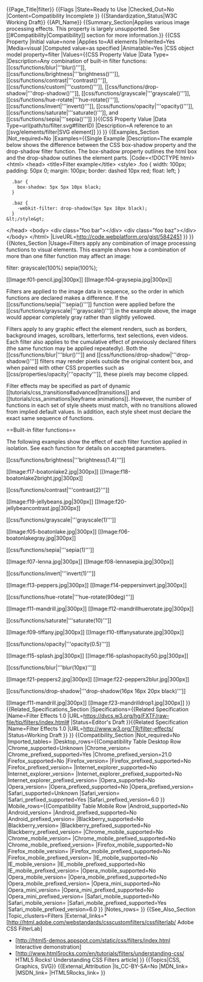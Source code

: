 {{Page_Title|filter}}
{{Flags
|State=Ready to Use
|Checked_Out=No
|Content=Compatibility Incomplete
}}
{{Standardization_Status|W3C Working Draft}}
{{API_Name}}
{{Summary_Section|Applies various image processing effects.  This property is largely unsupported.  See [[#Compatibility|Compatibility]] section for more information.}}
{{CSS Property
|Initial value=none
|Applies to=All elements
|Inherited=Yes
|Media=visual
|Computed value=as specified
|Animatable=Yes
|CSS object model property=filter
|Values={{CSS Property Value
|Data Type=<function>
|Description=Any combination of built-in filter functions: [[css/functions/blur|'''blur()''']], [[css/functions/brightness|'''brightness()''']], [[css/functions/contrast|'''contrast()''']], [[css/functions/custom|'''custom()''']], [[css/functions/drop-shadow|'''drop-shadow()''']], [[css/functions/grayscale|'''grayscale()''']], [[css/functions/hue-rotate|'''hue-rotate()''']], [[css/functions/invert|'''invert()''']], [[css/functions/opacity|'''opacity()''']], [[css/functions/saturate|'''saturate()''']], and [[css/functions/sepia|'''sepia()''']]
}}{{CSS Property Value
|Data Type=url(path/to/filter.svg#filterID)
|Description=A reference to an [[svg/elements/filter|SVG <filter> element]]
}}
}}
{{Examples_Section
|Not_required=No
|Examples={{Single Example
|Description=The example below shows the difference between the CSS box-shadow property and the drop-shadow filter function. The box-shadow property outlines the html box and the drop-shadow outlines the element parts.
|Code=&lt;!DOCTYPE html&gt;
&lt;html&gt;
  &lt;head&gt;
    &lt;title&gt;Filter example&lt;/title&gt;
    &lt;style&gt;
      .foo {
        width: 100px;
        padding: 50px 0;
        margin: 100px;
        border: dashed 10px red;
        float: left;
      }

      .bar {
        box-shadow: 5px 5px 10px black;
      }

      .baz {
        -webkit-filter: drop-shadow(5px 5px 10px black);
      }
    &lt;/style&gt;
  &lt;/head&gt;
  &lt;body&gt;
    &lt;div class=&quot;foo bar&quot;&gt;&lt;/div&gt;
    &lt;div class=&quot;foo baz&quot;&gt;&lt;/div&gt;
  &lt;/body&gt;
&lt;/html&gt;
|LiveURL=http://code.webplatform.org/gist/5842451
}}
}}
{{Notes_Section
|Usage=Filters apply any combination of image processing functions to
visual elements.  This example shows how a combination of more than
one filter function may affect an image:

 filter: grayscale(100%) sepia(100%);

[[Image:f01-pencil.jpg|300px]]&nbsp;[[Image:f04-graysepia.jpg|300px]]

Filters are applied to the image data in sequence, so the order in
which functions are declared makes a difference. If the
[[css/functions/sepia|'''sepia()''']] function were applied before the
[[css/functions/grayscale|'''grayscale()''']] in the example above,
the image would appear completely gray rather than slightly yellowed.

Filters apply to any graphic effect the element renders, such as
borders, background images, scrollbars, letterforms, text selections,
even videos.  Each filter also applies to the cumulative effect of
previously declared filters (the same function may be applied
repeatedly). Both the [[css/functions/blur|'''blur()''']] and
[[css/functions/drop-shadow|'''drop-shadow()''']]
filters may render pixels outside the original content box,
and when paired with other CSS properties such as 
[[css/properties/opacity|'''opacity''']], these pixels may
become clipped.

Filter effects may be specified as part of dynamic
[[tutorials/css_transitions#advanced|transitions]] and
[[tutorials/css_animations|keyframe animations]]. However, the number
of functions in each set of style sheets must match, with no
transitions allowed from implied default values. In addition, each
style sheet must declare the exact same sequence of functions.

==Built-in filter functions==

The following examples show the effect of each filter function applied
in isolation. See each function for details on accepted parameters.

[[css/functions/brightness|'''brightness(1.4)''']]

[[Image:f17-boatonlake2.jpg|300px]]&nbsp;[[Image:f18-boatonlake2bright.jpg|300px]]

[[css/functions/contrast|'''contrast(2)''']]

[[Image:f19-jellybeans.jpg|300px]]&nbsp;[[Image:f20-jellybeancontrast.jpg|300px]]

[[css/functions/grayscale|'''grayscale(1)''']]

[[Image:f05-boatonlake.jpg|300px]]&nbsp;[[Image:f06-boatonlakegray.jpg|300px]]

[[css/functions/sepia|'''sepia(1)''']]

[[Image:f07-lenna.jpg|300px]]&nbsp;[[Image:f08-lennasepia.jpg|300px]]

[[css/functions/invert|'''invert(1)''']]

[[Image:f13-peppers.jpg|300px]]&nbsp;[[Image:f14-peppersinvert.jpg|300px]]

[[css/functions/hue-rotate|'''hue-rotate(90deg)''']]

[[Image:f11-mandrill.jpg|300px]]&nbsp;[[Image:f12-mandrillhuerotate.jpg|300px]]

[[css/functions/saturate|'''saturate(10)''']]

[[Image:f09-tiffany.jpg|300px]]&nbsp;[[Image:f10-tiffanysaturate.jpg|300px]]

[[css/functions/opacity|'''opacity(0.5)''']]

[[Image:f15-splash.jpg|300px]]&nbsp;[[Image:f16-splashopacity50.jpg|300px]]

[[css/functions/blur|'''blur(10px)''']]

[[Image:f21-peppers2.jpg|300px]]&nbsp;[[Image:f22-peppers2blur.jpg|300px]]

[[css/functions/drop-shadow|'''drop-shadow(16px 16px 20px black)''']]

[[Image:f11-mandrill.jpg|300px]]&nbsp;[[Image:f23-mandrilldrop1.jpg|300px]]
}}
{{Related_Specifications_Section
|Specifications={{Related Specification
|Name=Filter Effects 1.0
|URL=https://dvcs.w3.org/hg/FXTF/raw-file/tip/filters/index.html#
|Status=Editor's Draft
}}{{Related Specification
|Name=Filter Effects 1.0
|URL=http://www.w3.org/TR/filter-effects/
|Status=Working Draft
}}
}}
{{Compatibility_Section
|Not_required=No
|Imported_tables=
|Desktop_rows={{Compatibility Table Desktop Row
|Chrome_supported=Unknown
|Chrome_version=
|Chrome_prefixed_supported=Yes
|Chrome_prefixed_version=21.0
|Firefox_supported=No
|Firefox_version=
|Firefox_prefixed_supported=No
|Firefox_prefixed_version=
|Internet_explorer_supported=No
|Internet_explorer_version=
|Internet_explorer_prefixed_supported=No
|Internet_explorer_prefixed_version=
|Opera_supported=No
|Opera_version=
|Opera_prefixed_supported=No
|Opera_prefixed_version=
|Safari_supported=Unknown
|Safari_version=
|Safari_prefixed_supported=Yes
|Safari_prefixed_version=6.0
}}
|Mobile_rows={{Compatibility Table Mobile Row
|Android_supported=No
|Android_version=
|Android_prefixed_supported=No
|Android_prefixed_version=
|Blackberry_supported=No
|Blackberry_version=
|Blackberry_prefixed_supported=No
|Blackberry_prefixed_version=
|Chrome_mobile_supported=No
|Chrome_mobile_version=
|Chrome_mobile_prefixed_supported=No
|Chrome_mobile_prefixed_version=
|Firefox_mobile_supported=No
|Firefox_mobile_version=
|Firefox_mobile_prefixed_supported=No
|Firefox_mobile_prefixed_version=
|IE_mobile_supported=No
|IE_mobile_version=
|IE_mobile_prefixed_supported=No
|IE_mobile_prefixed_version=
|Opera_mobile_supported=No
|Opera_mobile_version=
|Opera_mobile_prefixed_supported=No
|Opera_mobile_prefixed_version=
|Opera_mini_supported=No
|Opera_mini_version=
|Opera_mini_prefixed_supported=No
|Opera_mini_prefixed_version=
|Safari_mobile_supported=No
|Safari_mobile_version=
|Safari_mobile_prefixed_supported=Yes
|Safari_mobile_prefixed_version=6.0
}}
|Notes_rows=
}}
{{See_Also_Section
|Topic_clusters=Filters
|External_links=* [http://html.adobe.com/webstandards/csscustomfilters/cssfilterlab/ Adobe CSS FilterLab]
* [http://html5-demos.appspot.com/static/css/filters/index.html Interactive demonstration]
* [http://www.html5rocks.com/en/tutorials/filters/understanding-css/ HTML5 Rocks! Understanding CSS Filters article]
}}
{{Topics|CSS, Graphics, SVG}}
{{External_Attribution
|Is_CC-BY-SA=No
|MDN_link=
|MSDN_link=
|HTML5Rocks_link=
}}
